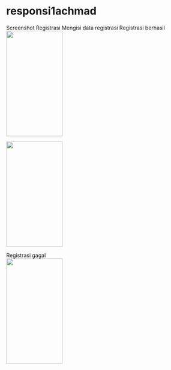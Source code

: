 # responsi1achmad

Screenshot Registrasi
Mengisi data registrasi Registrasi berhasil
<img src="https://github.com/user-attachments/assets/ab23be16-d49b-450b-b3fe-f0ddf39395f7" width="150" height="280"/>


<img src="https://github.com/user-attachments/assets/b7ffd490-562f-477c-b797-31203fae2345" width="150" height="280"/><br>

Registrasi gagal<br>
<img src="https://github.com/user-attachments/assets/21c25814-908b-45b6-b0f8-db8cb9d6adee" width="150" height="280"/><br>

